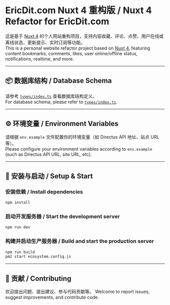 # EricDit.com Nuxt 4 重构版 / Nuxt 4 Refactor for EricDit.com

这是基于 [Nuxt 4](https://nuxt.com/) 的个人网站重构项目，支持内容收藏、评论、点赞、用户在线或离线状态、更新提示、实时订阅等功能。  
This is a personal website refactor project based on [Nuxt 4](https://nuxt.com/), featuring content bookmarks, comments, likes, user online/offline status, notifications, realtime, and more.

---

## 📦 数据库结构 / Database Schema

请参考 [`types/index.ts`](types/index.ts) 查看数据库结构定义。  
For database schema, please refer to [`types/index.ts`](types/index.ts).

---

## ⚙️ 环境变量 / Environment Variables

请根据 `env.example` 文件配置你的环境变量（如 Directus API 地址、站点 URL 等）。  
Please configure your environment variables according to `env.example` (such as Directus API URL, site URL, etc).

---

## 🚀 安装与启动 / Setup & Start

### 安装依赖 / Install dependencies

```bash
npm install
```

### 启动开发服务器 / Start the development server

```bash
npm run dev
```

### 构建并启动生产服务器 / Build and start the production server

```bash
npm run build
pm2 start ecosystem.config.js
```

---

## 📝 贡献 / Contributing

欢迎提出问题、提出建议、参与代码贡献等。
Welcome to report issues, suggest improvements, and contribute code.
